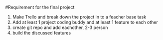#Requirement for the final project

1. Make Trello and break down the project in to a feacher base task
2. Add at least 1 project coding buddy and at least 1 feature to each other
3. create git repo and add eachother, 2-3 person
4. build the discussed features
